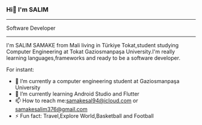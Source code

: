 ### Hi👋 I'm SALIM

--------------
Software Developer 
<!--
**fudamuboy/fudamuboy** is a ✨ _special_ ✨ repository because its `README.md` (this file) appears on your GitHub profile.
--->
---------------
I'm SALIM SAMAKE from Mali living in Türkiye Tokat,student studying Computer Engineering at Tokat Gaziosmanpaşa University.I'm really learning languages,frameworks and ready to be a software developer. 

For instant:

- 🔭 I’m currently a computer engineering student at Gaziosmanpaşa University
- 🌱 I’m currently learning Android Studio and Flutter 
- 📫 How to reach me:samakesal94@icloud.com or samakesalim376@gmail.com
- ⚡ Fun fact: Travel,Explore World,Basketball and Football

